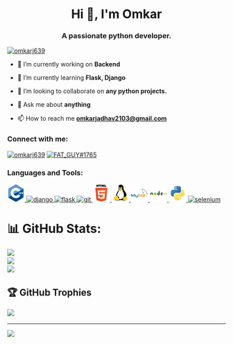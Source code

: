 <h1 align="center">Hi 👋, I'm Omkar</h1>
<h3 align="center">A passionate python developer.</h3>


<p align="left"> <a href="https://twitter.com/omkarj639" target="blank"><img src="https://img.shields.io/twitter/follow/omkarj639?logo=twitter&style=for-the-badge" alt="omkarj639" /></a> </p>

- 🔭 I’m currently working on **Backend**

- 🌱 I’m currently learning **Flask, Django**

- 👯 I’m looking to collaborate on **any python projects.**

- 💬 Ask me about **anything**

- 📫 How to reach me **omkarjadhav2103@gmail.com**

<h3 align="left">Connect with me:</h3>
<p align="left">
<a href="https://twitter.com/omkarj639" target="blank"><img align="center" src="https://raw.githubusercontent.com/rahuldkjain/github-profile-readme-generator/master/src/images/icons/Social/twitter.svg" alt="omkarj639" height="30" width="40" /></a>
<a href="https://discord.gg/FAT_GUY#1765" target="blank"><img align="center" src="https://raw.githubusercontent.com/rahuldkjain/github-profile-readme-generator/master/src/images/icons/Social/discord.svg" alt="FAT_GUY#1765" height="30" width="40" /></a>
</p>

<h3 align="left">Languages and Tools:</h3>
<p align="left"> <a href="https://www.w3schools.com/cpp/" target="_blank" rel="noreferrer"> <img src="https://raw.githubusercontent.com/devicons/devicon/master/icons/cplusplus/cplusplus-original.svg" alt="cplusplus" width="40" height="40"/> </a> <a href="https://www.djangoproject.com/" target="_blank" rel="noreferrer"> <img src="https://cdn.worldvectorlogo.com/logos/django.svg" alt="django" width="40" height="40"/> </a> <a href="https://flask.palletsprojects.com/" target="_blank" rel="noreferrer"> <img src="https://www.vectorlogo.zone/logos/pocoo_flask/pocoo_flask-icon.svg" alt="flask" width="40" height="40"/> </a> <a href="https://git-scm.com/" target="_blank" rel="noreferrer"> <img src="https://www.vectorlogo.zone/logos/git-scm/git-scm-icon.svg" alt="git" width="40" height="40"/> </a> <a href="https://www.w3.org/html/" target="_blank" rel="noreferrer"> <img src="https://raw.githubusercontent.com/devicons/devicon/master/icons/html5/html5-original-wordmark.svg" alt="html5" width="40" height="40"/> </a> <a href="https://www.linux.org/" target="_blank" rel="noreferrer"> <img src="https://raw.githubusercontent.com/devicons/devicon/master/icons/linux/linux-original.svg" alt="linux" width="40" height="40"/> </a> <a href="https://www.mysql.com/" target="_blank" rel="noreferrer"> <img src="https://raw.githubusercontent.com/devicons/devicon/master/icons/mysql/mysql-original-wordmark.svg" alt="mysql" width="40" height="40"/> </a> <a href="https://nodejs.org" target="_blank" rel="noreferrer"> <img src="https://raw.githubusercontent.com/devicons/devicon/master/icons/nodejs/nodejs-original-wordmark.svg" alt="nodejs" width="40" height="40"/> </a> <a href="https://www.python.org" target="_blank" rel="noreferrer"> <img src="https://raw.githubusercontent.com/devicons/devicon/master/icons/python/python-original.svg" alt="python" width="40" height="40"/> </a> <a href="https://www.selenium.dev" target="_blank" rel="noreferrer"> <img src="https://raw.githubusercontent.com/detain/svg-logos/780f25886640cef088af994181646db2f6b1a3f8/svg/selenium-logo.svg" alt="selenium" width="40" height="40"/> </a> </p>

<!-- <p><img align="left" src="https://github-readme-stats.vercel.app/api/top-langs?username=fatguyy&show_icons=true&locale=en&layout=compact" alt="fatguyy" /></p>
<img align="left" width="47%" src="https://github-readme-stats.vercel.app/api?username=FatGuyy&show_icons=true&theme=synthwave">

<p align="left"> <a href="https://github.com/ryo-ma/github-profile-trophy"><img src="https://github-profile-trophy.vercel.app/?username=fatguyy" alt="fatguyy" /></a> </p> -->

# 📊 GitHub Stats:

![](https://github-readme-stats.vercel.app/api?username=FatGuyy&theme=dark&hide_border=false&include_all_commits=false&count_private=false)<br/>
![](https://github-readme-streak-stats.herokuapp.com/?user=FatGuyy&theme=dark&hide_border=false)<br/>
![](https://github-readme-stats.vercel.app/api/top-langs/?username=FatGuyy&theme=dark&hide_border=false&include_all_commits=false&count_private=false&layout=compact)

## 🏆 GitHub Trophies

![](https://github-profile-trophy.vercel.app/?username=FatGuyy&theme=radical&no-frame=false&no-bg=true&margin-w=4)

---

[![](https://visitcount.itsvg.in/api?id=AtharvaWaghchoure&icon=0&color=0)](https://visitcount.itsvg.in)

<!-- <a href=#><img src="contributions.svg"></a> -->
